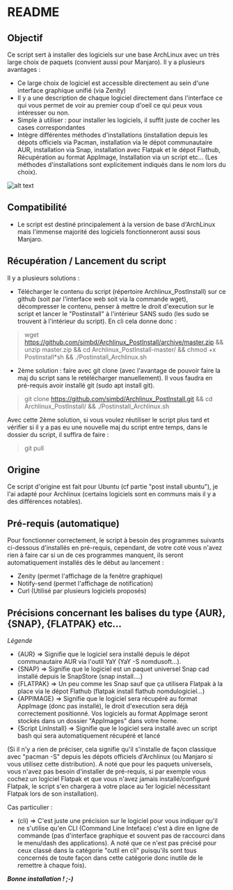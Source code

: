 # README 

## Objectif ##

Ce script sert à installer des logiciels sur une base ArchLinux avec un très large choix de paquets (convient aussi pour Manjaro).
Il y a plusieurs avantages :
- Ce large choix de logiciel est accessible directement au sein d'une interface graphique unifié (via Zenity)
- Il y a une description de chaque logiciel directement dans l'interface ce qui vous permet de voir au premier coup d'oeil ce qui peux vous intéresser ou non.
- Simple à utiliser : pour installer les logiciels, il suffit juste de cocher les cases correspondantes
- Intègre différentes méthodes d'installations (installation depuis les dépots officiels via Pacman, installation via le dépot communautaire AUR, installation via Snap, installation avec Flatpak et le dépot Flathub, Récupération au format AppImage, Installation via un script etc...
(Les méthodes d'installations sont explicitement indiqués dans le nom lors du choix).

![alt text](https://nsa40.casimages.com/img/2020/03/03//200303032518617444.png)

## Compatibilité ##

- Le script est destiné principalement à la version de base d'ArchLinux mais l'immense majorité des logiciels fonctionneront aussi sous Manjaro.

## Récupération / Lancement du script

Il y a plusieurs solutions :

- Télécharger le contenu du script (répertoire Archlinux_PostInstall) sur ce github (soit par l'interface web soit via la commande wget), décompresser le contenu, penser à mettre le droit d'execution sur le script et lancer le "Postinstall" à l'intérieur SANS sudo (les sudo se trouvent à l'intérieur du script). En cli cela donne donc :

> wget https://github.com/simbd/Archlinux_PostInstall/archive/master.zip &&
> unzip master.zip && 
> cd Archlinux_PostInstall-master/ && chmod +x Postinstall*sh &&
> ./Postinstall_Archlinux.sh

- 2ème solution : faire avec git clone (avec l'avantage de pouvoir faire la maj du script sans le retélécharger manuellement). Il vous faudra en pré-requis avoir installé git (sudo apt install git).

> git clone https://github.com/simbd/Archlinux_PostInstall.git && cd Archlinux_PostInstall/ &&
> ./Postinstall_Archlinux.sh

Avec cette 2ème solution, si vous voulez réutiliser le script plus tard et vérifier si il y a pas eu une nouvelle maj du script entre temps, dans le dossier du script, il suffira de faire :
> git pull

## Origine

Ce script d'origine est fait pour Ubuntu (cf partie "post install ubuntu"), je l'ai adapté pour Archlinux (certains logiciels sont en communs mais il y a des différences notables).

## Pré-requis (automatique)

Pour fonctionner correctement, le script à besoin des programmes suivants ci-dessous d'installés en pré-requis, cependant, de votre coté vous n'avez rien à faire car si un de ces programmes manquent, ils seront automatiquement installés dès le début au lancement :

- Zenity (permet l'affichage de la fenêtre graphique)
- Notify-send (permet l'affichage de notification)
- Curl (Utilisé par plusieurs logiciels proposés)

## Précisions concernant les balises du type {AUR}, {SNAP}, {FLATPAK} etc...

_Légende_
- {AUR} => Signifie que le logiciel sera installé depuis le dépot communautaire AUR via l'outil YaY (YaY -S nomdusoft...).
- {SNAP} => Signifie que le logiciel est un paquet universel Snap cad installé depuis le SnapStore (snap install....)
- {FLATPAK} => Un peu comme les Snap sauf que ça utilisera Flatpak à la place via le dépot Flathub (flatpak install flathub nomdulogiciel...)
- {APPIMAGE} => Signifie que le logiciel sera récupéré au format AppImage (donc pas installé), le droit d'execution sera déjà correctement positionné. Vos logiciels au format AppImage seront stockés dans un dossier "AppImages" dans votre home.
- {Script LinInstall} => Signifie que le logiciel sera installé avec un script bash qui sera automatiquement récupéré et lancé

(Si il n'y a rien de préciser, cela signifie qu'il s'installe de façon classique avec "pacman -S" depuis les dépots officiels d'Archlinux (ou Manjaro si vous utilisez cette distribution). A noté que pour les paquets universels, vous n'avez pas besoin d'installer de pré-requis, si par exemple vous cochez un logiciel Flatpak et que vous n'avez jamais installé/configuré Flatpak, le script s'en chargera à votre place au 1er logiciel nécessitant Flatpak lors de son installation).

Cas particulier :

- (cli) => C'est juste une précision sur le logiciel pour vous indiquer qu'il ne s'utilise qu'en CLI (Command Line Inteface) c'est à dire en ligne de commande (pas d'interface graphique et souvent pas de raccourci dans le menu/dash des applications). A noté que ce n'est pas précisé pour ceux classé dans la catégorie "outil en cli" puisqu'ils sont tous concernés de toute façon dans cette catégorie donc inutile de le remettre à chaque fois).

***Bonne installation ! ;-)***



